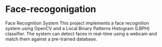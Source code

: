 # Face-recogonigation
Face Recognition System This project implements a face recognition system using OpenCV and a Local Binary Patterns Histogram (LBPH) classifier. The system can detect faces in real-time using a webcam and match them against a pre-trained database.
